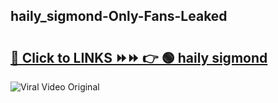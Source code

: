 
 ## haily_sigmond-Only-Fans-Leaked

# <h2><a href="https://clipsfans.com/haily_sigmond&ref=git">🔗 Click to LINKS ⏩⏩ 👉 🟢 haily sigmond </a></h2>

<a href="https://clipsfans.com/haily_sigmond&ref=git" rel="nofollow" data-target="animated-image.originalLink"><img src="https://i.ibb.co.com/xMMVF88/686577567.gif" alt="Viral Video Original" style="max-width: 100%; display: inline-block;" data-target="animated-image.originalImage"></a>

